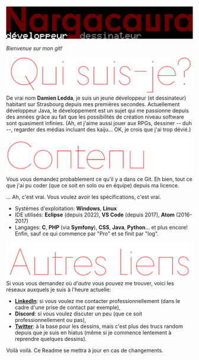 ![Header](Readme_img/Header.png)

*Bienvenue sur mon git!*

![Who am I?](Readme_img/WhoamI.png)
De vrai nom **Damien Ledda**, je suis un jeune développeur (et dessinateur) habitant sur Strasbourg depuis mes premières secondes. Actuellement développeur Java, le développement est un sujet qui me passionne depuis des années grâce au fait que les possibilités de création niveau software sont quasiment infinies. (Ah, et j'aime aussi jouer aux RPGs, dessiner -- duh --, regarder des médias incluant des kaiju... OK, je crois que j'ai trop dévié.)

![Content](Readme_img/Content.png)
Vous vous demandez probablement ce qu'il y a dans ce Git. Eh bien, tout ce que j'ai pu coder (que ce soit en solo ou en équipe) depuis ma licence.

... Ah, c'est vrai. Vous voulez avoir les spécifications, c'est vrai.
- Systèmes d'exploitation: **Windows**, **Linux**
- IDE utilisés: **Eclipse** (depuis 2022), **VS Code** (depuis 2017), **Atom** (2016-2017)
- Langages: **C**, **PHP** (via **Symfony**), **CSS**, **Java**, **Python**... et plus encore! Enfin, sauf ce qui commence par "Pro" et se finit par "log".

![Other links](Readme_img/OtherLinks.png)
Si vous vous demandez où *d'autre* vous pouvez me trouver, voici les réseaux auxquels je suis à l'heure actuelle:
- **[LinkedIn](https://www.linkedin.com/in/damien-ledda/)**: si vous voulez me contacter professionnellement (dans le cadre d'une prise de contact par exemple),
- **Discord**: si vous voulez discuter un peu (que ce soit professionnellement ou pas),
- **[Twitter](https://twitter.com/Aurawushi)**: à la base pour les dessins, mais c'est plus des trucs random depuis que je suis en hiatus (même si je commence lentement à reprendre quelques dessins).

Voilà voilà. Ce Readme se mettra à jour en cas de changements.
